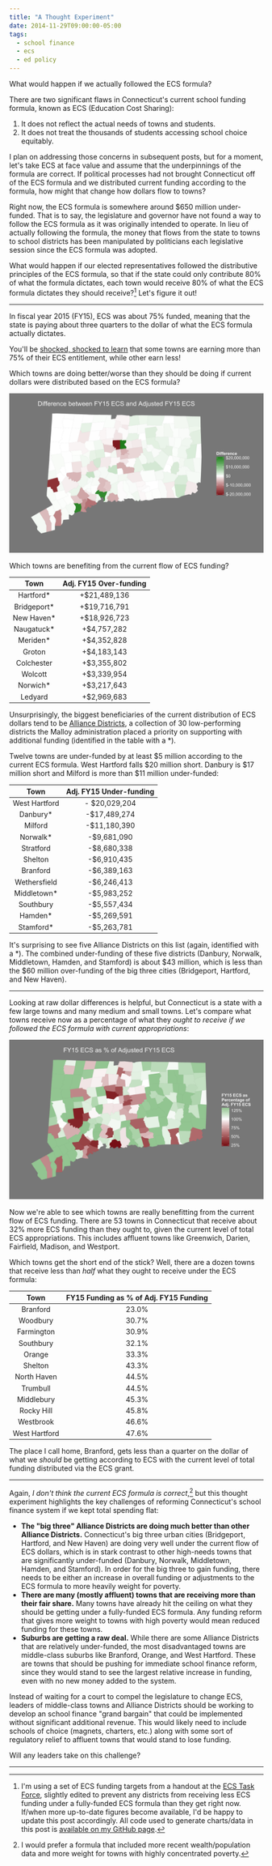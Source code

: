 ```yaml
---
title: "A Thought Experiment"
date: 2014-11-29T09:00:00-05:00
tags: 
  - school finance
  - ecs
  - ed policy
---
```


What would happen if we actually followed the ECS formula?

There are two significant flaws in Connecticut's current school funding formula, known as ECS (Education Cost Sharing):

1. It does not reflect the actual needs of towns and students.
2. It does not treat the thousands of students accessing school choice equitably.

I plan on addressing those concerns in subsequent posts, but for a moment, let's take ECS at face value and assume that the underpinnings of the formula are correct. If political processes had not brought Connecticut off of the ECS formula and we distributed current funding according to the formula, how might that change how dollars flow to towns?

Right now, the ECS formula is somewhere around $650 million under-funded. That is to say, the legislature and governor have not found a way to follow the ECS formula as it was originally intended to operate. In lieu of actually following the formula, the money that flows from the state to towns to school districts has been manipulated by politicians each legislative session since the ECS formula was adopted.

What would happen if our elected representatives followed the distributive principles of the ECS formula, so that if the state could only contribute 80% of what the formula dictates, each town would receive 80% of what the ECS formula dictates they should receive?[^1] Let's figure it out!

---

In fiscal year 2015 (FY15), ECS was about 75% funded, meaning that the state is paying about three quarters to the dollar of what the ECS formula actually dictates. 

You'll be [shocked, shocked to learn][casablanca] that some towns are earning more than 75% of their ECS entitlement, while other earn less!

Which towns are doing better/worse than they should be doing if current dollars were distributed based on the ECS formula? 

![absdiff](https://raw.githubusercontent.com/alspur/ecstargets/master/figures/ecsDiff.png)

Which towns are benefiting from the current flow of ECS funding?

| Town | Adj. FY15 Over-funding |
|:----:|:----:| 
| Hartford* | +$21,489,136 |
| Bridgeport* | +$19,716,791 |
| New Haven* | +$18,926,723 |
| Naugatuck* | +$4,757,282 |
| Meriden* | +$4,352,828 |
| Groton | +$4,183,143 |
| Colchester | +$3,355,802 |
| Wolcott | +$3,339,954 |
| Norwich* | +$3,217,643 |
| Ledyard | +$2,969,683 |

Unsurprisingly, the biggest beneficiaries of the current distribution of ECS dollars tend to be [Alliance Districts][alliance], a collection of 30 low-performing districts the Malloy administration placed a priority on supporting with additional funding (identified in the table with a *).

Twelve towns are under-funded by at least $5 million according to the current ECS formula. West Hartford falls $20 million short. Danbury is $17 million short and Milford is more than $11 million under-funded:

| Town | Adj. FY15 Under-funding |
|:----:|:----:| 
| West Hartford | - $20,029,204 |
| Danbury* | -$17,489,274 |
| Milford | -$11,180,390 |
| Norwalk* | -$9,681,090 |
| Stratford | -$8,680,338 |
| Shelton | -$6,910,435 |
| Branford | -$6,389,163 |
| Wethersfield | -$6,246,413 |
| Middletown* | -$5,983,252 |
| Southbury | -$5,557,434 |
| Hamden* | -$5,269,591 |
| Stamford* | -$5,263,781 |

It's surprising to see five Alliance Districts on this list (again, identified with a *). The combined under-funding of these five districts (Danbury, Norwalk, Middletown, Hamden, and Stamford) is about $43 million, which is less than the $60 million over-funding of the big three cities (Bridgeport, Hartford, and New Haven). 

---

Looking at raw dollar differences is helpful, but Connecticut is a state with a few large towns and many medium and small towns. Let's compare what towns receive now as a percentage of what they *ought to receive if we followed the ECS formula with current appropriations*:

![pctDiffECS](https://raw.githubusercontent.com/alspur/ecstargets/master/figures/ecsPctDiff.png)

Now we're able to see which towns are really benefitting from the current flow of ECS funding. There are 53 towns in Connecticut that receive about 32% more ECS funding than they ought to, given the current level of total ECS appropriations. This includes affluent towns like Greenwich, Darien, Fairfield, Madison, and Westport. 

Which towns get the short end of the stick? Well, there are a dozen towns that receive less than *half* what they ought to receive under the ECS formula:

|Town | FY15 Funding as % of Adj. FY15 Funding |
|:----:|:----:| 
| Branford |  23.0% |
| Woodbury | 30.7% |
| Farmington	| 30.9% |
| Southbury | 32.1% |
| Orange | 33.3% |
| Shelton	 | 43.3% |
| North Haven | 44.5% |
| Trumbull | 44.5% |
| Middlebury	| 45.3% |
| Rocky Hill	 | 45.8% |
| Westbrook | 46.6% |
| West Hartford | 47.6% |

The place I call home, Branford, gets less than a quarter on the dollar of what we *should* be getting according to ECS with the current level of total funding distributed via the ECS grant. 

---

 Again, *I don't think the current ECS formula is correct*,[^2] but this thought experiment highlights the key challenges of reforming Connecticut's school finance system if we kept total spending flat:

- **The "big three" Alliance Districts are doing much better than other Alliance Districts.** Connecticut's big three urban cities (Bridgeport, Hartford, and New Haven) are doing very well under the current flow of ECS dollars, which is in stark contrast to other high-needs towns that are significantly under-funded (Danbury, Norwalk, Middletown, Hamden, and Stamford). In order for the big three to gain funding, there needs to be either an increase in overall funding or adjustments to the ECS formula to more heavily weight for poverty. 
- **There are many (mostly affluent) towns that are receiving more than their fair share.** Many towns have already hit the ceiling on what they should be getting under a fully-funded ECS formula. Any funding reform that gives more weight to towns with high poverty would mean reduced funding for these towns.
- **Suburbs are getting a raw deal.** While there are some Alliance Districts that are relatively under-funded, the most disadvantaged towns are middle-class suburbs like Branford, Orange, and West Hartford. These are towns that should be pushing for immediate school finance reform, since they would stand to see the largest relative increase in funding, even with no new money added to the system.

Instead of waiting for a court to compel the legislature to change ECS, leaders of middle-class towns and Alliance Districts should be working to develop an school finance "grand bargain" that could be implemented without significant additional revenue. This would likely need to include schools of choice (magnets, charters, etc.) along with some sort of regulatory relief to affluent towns that would stand to lose funding. 

Will any leaders take on this challenge? 

---

[^1]: I'm using a set of ECS funding targets from a handout at the [ECS Task Force](http://www.cga.ct.gov/ed/CostSharing/taskforce.asp), slightly edited to prevent any districts from receiving less ECS funding under a fully-funded ECS formula than they get right now. If/when more up-to-date figures become available, I'd be happy to update this post accordingly. All code used to generate charts/data in this post is [available on my GitHub page](https://github.com/alspur/ecstargets).

[^2]: I would prefer a formula that included more recent wealth/population data and more weight for towns with highly concentrated poverty. 

[casablanca]: https://www.youtube.com/watch?v=SjbPi00k_ME

[alliance]: http://www.sde.ct.gov/sde/cwp/view.asp?a=2683&Q=334226

